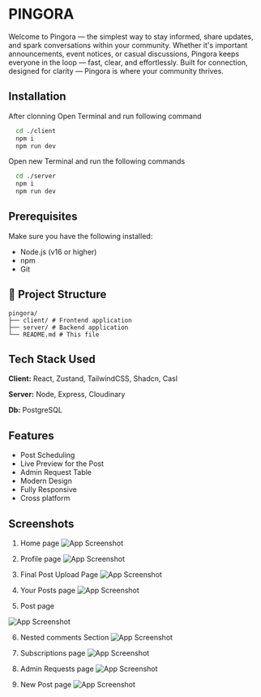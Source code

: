 
# PINGORA

Welcome to Pingora — the simplest way to stay informed, share updates, and spark conversations within your community. Whether it's important announcements, event notices, or casual discussions, Pingora keeps everyone in the loop — fast, clear, and effortlessly. Built for connection, designed for clarity — Pingora is where your community thrives.


## Installation

After clonning Open Terminal and run following command

```bash
  cd ./client
  npm i
  npm run dev
```

Open new Terminal and run the following commands

```bash
  cd ./server
  npm i
  npm run dev
```

## Prerequisites

Make sure you have the following installed:
- Node.js (v16 or higher)
- npm 
- Git

## 📁 Project Structure
```
pingora/
├── client/ # Frontend application
├── server/ # Backend application
└── README.md # This file
```

## Tech Stack Used

**Client:** React, Zustand, TailwindCSS, Shadcn, Casl

**Server:** Node, Express, Cloudinary

**Db:** PostgreSQL 


## Features

- Post Scheduling
- Live Preview for the Post
- Admin Request Table
- Modern Design
- Fully Responsive
- Cross platform


## Screenshots

1. Home page
![App Screenshot](https://res.cloudinary.com/dae3h92th/image/upload/v1748851477/Screenshot_2025-06-02_133232_mjahry.png)

2. Profile page
![App Screenshot](https://res.cloudinary.com/dae3h92th/image/upload/v1748851574/Screenshot_2025-06-02_133605_uzuoea.png)

3. Final Post Upload Page
![App Screenshot](https://res.cloudinary.com/dae3h92th/image/upload/v1748851805/Screenshot_2025-06-02_133957_yn9ufb.png)

4. Your Posts page
![App Screenshot](https://res.cloudinary.com/dae3h92th/image/upload/v1748851860/Screenshot_2025-06-02_134047_umual1.png)

5. Post page

![App Screenshot](https://res.cloudinary.com/dae3h92th/image/upload/v1748851976/Screenshot_2025-06-02_134243_ho2uvr.png)

6. Nested comments Section
![App Screenshot](https://res.cloudinary.com/dae3h92th/image/upload/v1748852321/Screenshot_2025-06-02_134829_ueltla.png)

7. Subscriptions page
![App Screenshot](https://res.cloudinary.com/dae3h92th/image/upload/v1748852404/Screenshot_2025-06-02_134954_u0pqys.png)

8. Admin Requests page
![App Screenshot](https://res.cloudinary.com/dae3h92th/image/upload/v1748852470/Screenshot_2025-06-02_135101_iibvfs.png)

9. New Post page
![App Screenshot](https://res.cloudinary.com/dae3h92th/image/upload/v1748852553/Screenshot_2025-06-02_135221_uamf9t.png)







